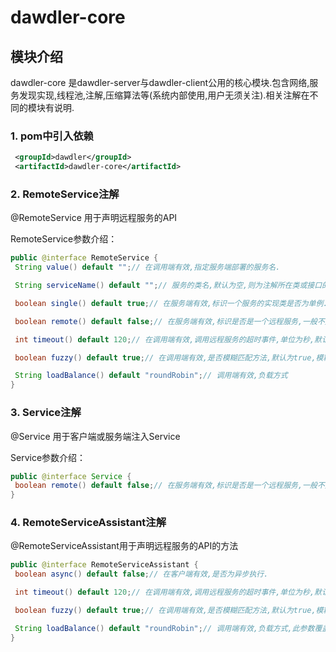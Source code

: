 # dawdler-core

## 模块介绍

dawdler-core 是dawdler-server与dawdler-client公用的核心模块.包含网络,服务发现实现,线程池,注解,压缩算法等(系统内部使用,用户无须关注).相关注解在不同的模块有说明.

### 1. pom中引入依赖

```xml
 <groupId>dawdler</groupId>
 <artifactId>dawdler-core</artifactId>
```

### 2. RemoteService注解

@RemoteService 用于声明远程服务的API

RemoteService参数介绍：

```java
public @interface RemoteService {
 String value() default "";// 在调用端有效,指定服务端部署的服务名.

 String serviceName() default "";// 服务的类名,默认为空,则为注解所在类或接口的全称(类优先).

 boolean single() default true;// 在服务端有效,标识一个服务的实现类是否为单例.默认为单例.

 boolean remote() default false;// 在服务端有效,标识是否是一个远程服务,一般不建议在服务端再次调用另一个服务,默认为否,调用本服务中的服务（适用事务传播）.

 int timeout() default 120;// 在调用端有效,调用远程服务的超时事件,单位为秒,默认120秒.

 boolean fuzzy() default true;// 在调用端有效,是否模糊匹配方法,默认为true,模糊匹配根据方法名与参数个数进行匹配,非模糊匹配会根据方法名与参数类型进行精确匹配.模糊匹配效率高,如果一个服务实现类中存在相同方法相同参数个数时需要设置此参数为true.

 String loadBalance() default "roundRobin";// 调用端有效,负载方式
}
```

### 3. Service注解

@Service 用于客户端或服务端注入Service

Service参数介绍：

```java
public @interface Service {
 boolean remote() default false;// 在服务端有效,标识是否是一个远程服务,一般不建议在服务端再次调用另一个服务,默认为否,调用本服务中的服务（适用事务传播）.
}
```

### 4. RemoteServiceAssistant注解

@RemoteServiceAssistant用于声明远程服务的API的方法

```java
public @interface RemoteServiceAssistant {
 boolean async() default false;// 在客户端有效,是否为异步执行.

 int timeout() default 120;// 在调用端有效,调用远程服务的超时事件,单位为秒,默认120秒,此参数覆盖@RemoteService中的timeout().

 boolean fuzzy() default true;// 在调用端有效,是否模糊匹配方法,默认为true,模糊匹配根据方法名与参数个数进行匹配,非模糊匹配会根据方法名与参数类型进行精确匹配.模糊匹配效率高,如果一个服务实现类中存在相同方法相同参数个数时需要设置此参数为true,此参数覆盖@RemoteService中的fuzzy().

 String loadBalance() default "roundRobin";// 调用端有效,负载方式,此参数覆盖@RemoteService中的loadBalance().
}
```
